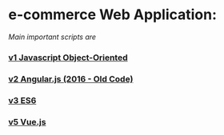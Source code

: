 # e-commerce Web Application:  
*Main important scripts are*
### [v1  Javascript Object-Oriented](https://github.com/bahsoun/E-Commerce-WebApp/blob/master/v1%20Javascript/assets/js/main.js)
  
### [v2  Angular.js (2016 - Old Code)](https://github.com/bahsoun/E-Commerce-WebApp/blob/master/v2%20AngularJs/assets/js)
  
### [v3  ES6](https://github.com/bahsoun/E-Commerce-WebApp/blob/master/v3%20ES6/assets/js/main.js)
  
### [v5  Vue.js](https://github.com/bahsoun/E-Commerce-WebApp/blob/master/v5%20Vue.js/src/js/components.js)
